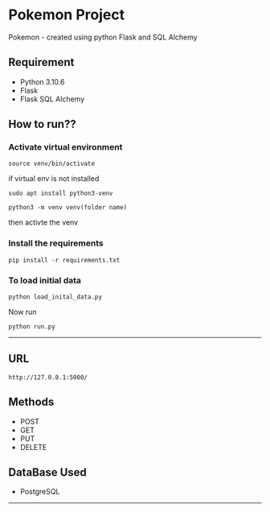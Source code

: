 # Pokemon Project
<p> Pokemon - created using python Flask and SQL Alchemy</p>

## Requirement
- Python 3.10.6
- Flask
- Flask SQL Alchemy

## How to run??
### Activate virtual environment
```
source venv/bin/activate
```
<p> if virtual env is not installed </p>

```
sudo apt install python3-venv
```

```
python3 -m venv venv(folder name)
```
<p> then activte the venv </p>
  
### Install the requirements
```
pip install -r requirements.txt
```
### To load initial data
```
python load_inital_data.py
```
<p> Now run </p>

```
python run.py
```

----------------------------------------------------------------------------------------------
## URL

```
http://127.0.0.1:5000/
```
## Methods
- POST
- GET
- PUT
- DELETE

## DataBase Used
- PostgreSQL


---------------------------------------------------------------------------------------------------------------------------------





